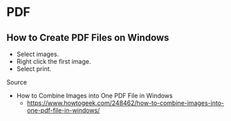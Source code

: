 # PDF

## How to Create PDF Files on Windows

* Select images.
* Right click the first image.
* Select print.

Source

* How to Combine Images into One PDF File in Windows
  * https://www.howtogeek.com/248462/how-to-combine-images-into-one-pdf-file-in-windows/

